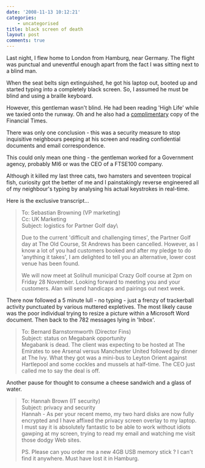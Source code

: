 ```yaml
---
date: '2008-11-13 10:12:21'
categories:
    - uncategorised
title: black screen of death
layout: post
comments: true
---
```

Last night, I flew home to London from Hamburg, near Germany. The flight
was punctual and uneventful enough apart from the fact I was sitting
next to a blind man.

When the seat belts sign extinguished, he got his laptop out, booted up
and started typing into a completely black screen. So, I assumed he must
be blind and using a braille keyboard.

However, this gentleman wasn't blind. He had been reading 'High Life'
while we taxied onto the runway. Oh and he also had a
[complimentary](http://www.nbrightside.com/blog/2005/10/22/british-mentality/)
copy of the Financial Times.

There was only one conclusion - this was a security measure to stop
inquisitive neighbours peeping at his screen and reading confidential
documents and email correspondence.

This could only mean one thing - the gentleman worked for a Government
agency, probably MI6 or was the CEO of a FTSE100 company.

Although it killed my last three cats, two hamsters and seventeen
tropical fish, curiosity got the better of me and I painstakingly
reverse engineered all of my neighbour's typing by analysing his actual
keystrokes in real-time.

Here is the exclusive transcript...

> To: Sebastian Browning (VP marketing)\
>  Cc: UK Marketing\
>  Subject: logistics for Partner Golf day\
>
> Due to the current 'difficult and challenging times', the Partner Golf
> day at The Old Course, St Andrews has been cancelled. However, as I
> know a lot of you had customers booked and after my pledge to do
> 'anything it takes', I am delighted to tell you an alternative, lower
> cost venue has been found.
>
> We will now meet at Solihull municipal Crazy Golf course at 2pm on
> Friday 28 November. Looking forward to meeting you and your customers.
> Alan will send handicaps and pairings out next week.

There now followed a 5 minute lull - no typing - just a frenzy of
trackerball activity punctuated by various muttered expletives. The most
likely cause was the poor individual trying to resize a picture within a
Microsoft Word document. Then back to the 782 messages lying in 'Inbox'.

> To: Bernard Barnstormworth (Director Fins)\
>  Subject: status on Megabank opportunity\
> Megabank is dead. The client was expecting to be hosted at The
> Emirates to see Arsenal versus Manchester United followed by dinner at
> The Ivy. What they got was a mini-bus to Leyton Orient against
> Hartlepool and some cockles and mussels at half-time. The CEO just
> called me to say the deal is off.

Another pause for thought to consume a cheese sandwich and a glass of
water.

> To: Hannah Brown (IT security)\
>  Subject: privacy and security\
> Hannah - As per your recent memo, my two hard disks are now fully
> encrypted and I have affixed the privacy screen overlay to my laptop.
> I must say it is absolutely fantastic to be able to work without
> idiots gawping at my screen, trying to read my email and watching me
> visit those dodgy Web sites.
>
> PS. Please can you order me a new 4GB USB memory stick ? I can't find
> it anywhere. Must have lost it in Hamburg.
